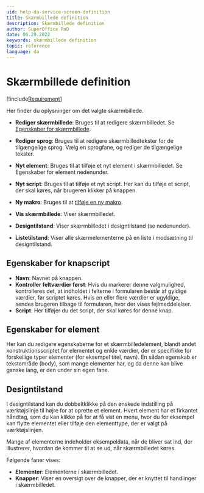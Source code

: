 ```yaml
---
uid: help-da-service-screen-definition
title: Skærmbillede definition
description: Skærmbillede definition
author: SuperOffice RnD
date: 06.29.2022
keywords: skærmbillede definition
topic: reference
language: da
---
```


# Skærmbillede definition

[!include[Requirement](../../../learn/includes/req-expander-services.md)]

Her finder du oplysninger om det valgte skærmbillede.

* **Rediger skærmbillede**: Bruges til at redigere skærmbilledet. Se [Egenskaber for skærmbillede][1].

* **Rediger sprog**: Bruges til at redigere skærmbilledtekster for de tilgængelige sprog. Vælg en sprogfane, og rediger de tilgængelige tekster.

* **Nyt element**: Bruges til at tilføje et nyt element i skærmbilledet. Se Egenskaber for element nedenunder.

* **Nyt script**: Bruges til at tilføje et nyt script. Her kan du tilføje et script, der skal køres, når brugeren klikker på knappen.

* **Ny makro**: Bruges til at [tilføje en ny makro][5].

* **Vis skærmbillede**: Viser skærmbilledet.

* **Designtilstand**: Viser skærmbilledet i designtilstand (se nedenunder).

* **Listetilstand**: Viser alle skærmelementerne på en liste i modsætning til designtilstand.

## Egenskaber for knapscript

* **Navn**: Navnet på knappen.
* **Kontroller feltværdier først**: Hvis du markerer denne valgmulighed, kontrolleres det, at indholdet i felterne i formularen består af gyldige værdier, før scriptet køres. Hvis en eller flere værdier er ugyldige, sendes brugeren tilbage til formularen, hvor der vises fejlmeddelelser.
* **Script**: Her tilføjer du det script, der skal køres for denne knap.

## Egenskaber for element

Her kan du redigere egenskaberne for et skærmbilledelement, blandt andet konstruktionsscriptet for elementet og enkle værdier, der er specifikke for forskellige typer elementer (for eksempel titel, navn). En sådan egenskab er tekstområde (body), som mange elementer har, og da denne kan blive ganske lang, er den under sin egen fane.

## Designtilstand

I designtilstand kan du dobbeltklikke på den ønskede indstilling på værktøjslinje til højre for at oprette et element. Hvert element har et firkantet håndtag, som du kan klikke på for at få vist en menu, hvor du for eksempel kan flytte elementet eller tilføje den elementtype, der er valgt på værktøjslinjen.

Mange af elementerne indeholder eksempeldata, når de bliver sat ind, der illustrerer, hvordan de kommer til at se ud, når skærmbilledet køres.

 Følgende faner vises:

* **Elementer**: Elementerne i skærmbilledet.
* **Knapper**: Viser en oversigt over de knapper, der er knyttet til handlinger i skærmbilledet.

<!-- Referenced links -->
[1]: screen-properties.md
[5]: ../../../automation/crmscript/learn/create-macro.md

<!-- Referenced images -->
